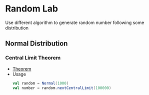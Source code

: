 # Random Lab
Use different algorithm to generate random number following some distribution

## Normal Distribution
### Central Limit Theorem
+ [Theorem](https://en.wikipedia.org/wiki/Central_limit_theorem)
+ Usage
  ```scala
  val random = Normal(1000)
  val number = random.nextCentralLimit(100000)
  ```

